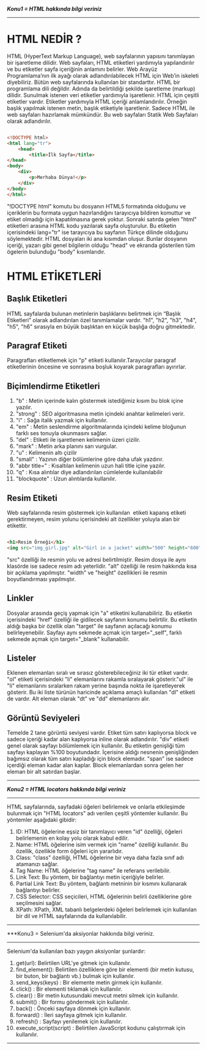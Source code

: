 ***Konu1 = HTML hakkında bilgi veriniz***

---

# HTML NEDİR ?

HTML (HyperText Markup Language), web sayfalarının yapısını tanımlayan bir işaretleme dilidir. Web sayfaları, HTML etiketleri yardımıyla yapılandırılır ve bu etiketler sayfa içeriğinin anlamını belirler. Web Arayüz Programlama’nın ilk ayağı olarak adlandırılabilecek HTML için Web’in iskeleti diyebiliriz. Bütün web sayfalarında kullanılan bir standarttır.
HTML bir programlama dili değildir. Adında da belirtildiği şekilde işaretleme (markup) dilidir. Sunulmak istenen veri etiketler yardımıyla işaretlenir.
HTML için çeşitli etiketler vardır. Etiketler yardımıyla HTML içeriği anlamlandırılır. Örneğin başlık yapılmak istenen metin, başlık etiketiyle işaretlenir.
Sadece HTML ile web sayfaları hazırlamak mümkündür. Bu web sayfaları Statik Web Sayfaları olarak adlandırılır.

```html

<!DOCTYPE html>
<html lang="tr">
    <head>
        <title>İlk Sayfa</title>
</head>
<body>
    <div>
        <p>Merhaba Dünya!</p>
    </div>
</body>
</html>

```


"!DOCTYPE html" komutu bu dosyanın HTML5 formatında olduğunu ve içeriklerin bu formata uygun hazırlandığını tarayıcıya bildiren komuttur ve etiket olmadığı için kapatılmasına gerek yoktur. Sonraki satırda gelen "html" etiketleri arasına HTML kodu yazılarak sayfa oluşturulur. Bu etiketin içerisindeki lang="tr" ise tarayıcıya bu sayfanın Türkçe dilinde olduğunu söylemektedir. HTML dosyaları iki ana kısımdan oluşur. Bunlar dosyanın içeriği, yazarı gibi genel bilgilerin olduğu "head" ve ekranda gösterilen tüm ögelerin bulunduğu "body" kısımlarıdır.

# HTML ETİKETLERİ

## Başlık Etiketleri

HTML sayfalarda bulunan metinlerin başlıklarını belirtmek için “Başlık Etiketleri” olarak adlandırılan özel tanımlamalar vardır. "h1", "h2", "h3", "h4", "h5", "h6" sırasıyla en büyük başlıktan en küçük başlığa doğru gitmektedir.

## Paragraf Etiketi

Paragrafları etiketlemek için "p" etiketi kullanılır.Tarayıcılar paragraf etiketlerinin öncesine ve sonrasına boşluk koyarak paragrafları ayırırlar.

## Biçimlendirme Etiketleri

1. "b" : Metin içerinde kalın göstermek istediğimiz kısım bu blok içine yazılır.
2. "strong" : SEO algoritmasına metin içindeki anahtar kelimeleri verir.
3. "i" : Sağa italik yazmak için kullanılır.
4. "em" : Metin seslendirme algoritmalarında içindeki kelime bloğunun farklı ses tonuyla okunmasını sağlar.
5. "del" : Etiketi ile işaretlenen kelimenin üzeri çizilir.
6. "mark" : Metin arka planını sarı vurgular.
7. "u" : Kelimenin altı çizilir
8. "small" : Yazının diğer bölümlerine göre daha ufak yazdırır.
9. "abbr title=" : Kısaltılan kelimenin uzun hali title içine yazılır.
10. "q" : Kısa alıntılar diye adlandırılan cümlelerde kullanılabilir
11. "blockquote" : Uzun alıntılarda kullanılır.

## Resim Etiketi

Web sayfalarında resim göstermek için kullanılan <img> etiketi kapanış etiketi gerektirmeyen, resim yolunu içerisindeki alt özellikler yoluyla alan bir etikettir.

```html

<h1>Resim Örneği</h1>
<img src="img_girl.jpg" alt="Girl in a jacket" width="500" height="600">

```

"src" özelliği ile resmin yolu ve adresi belirtilmiştir. Resim dosya ile aynı klasörde ise sadece resim adı yeterlidir. "alt" özelliği ile resim hakkında kısa bir açıklama yapılmıştır. "width" ve "height" özellikleri ile resmin boyutlandırması yapılmıştır.

## Linkler

Dosyalar arasında geçiş yapmak için "a" etiketini kullanabiliriz. Bu etiketin içerisindeki "href" özelliği ile gidilecek sayfanın konumu belirtilir. Bu etiketin aldığı başka bir özellik olan "target" ile sayfanın açılacağı konumu belirleyenebilir. Sayfayı aynı sekmede açmak için target="_self", farklı sekmede açmak için target="_blank" kullanabilir.

## Listeler

Eklenen elemanları sıralı ve sırasız gösterebileceğiniz iki tür etiket vardır. "ol" etiketi içerisindeki "li" elemanlarını rakamla sıralayarak gösterir."ul" ile "li" elemanlarını sıralarken rakam yerine başında nokta ile işaretleyerek gösterir. Bu iki liste türünün haricinde açıklama amaçlı kullanılan "dl" etiketi de vardır. Alt eleman olarak "dt" ve "dd" elemanlarını alır.

## Görüntü Seviyeleri

Temelde 2 tane görüntü seviyesi vardır. Etiket tüm satırı kaplıyorsa block ve sadece içeriği kadar alan kaplıyorsa inline olarak adlandırılır. "div" etiketi genel olarak sayfayı bölümlemek için kullanılır. Bu etiketin genişliği tüm sayfayı kaplayan %100 boyutundadır. İçerisine aldığı nesnenin genişliğinden bağımsız olarak tüm satırı kapladığı için block elemadır. "span" ise sadece içerdiği eleman kadar alan kaplar. Block elemanlardan sonra gelen her eleman bir alt satırdan başlar.

---

***Konu2 = HTML locators hakkında bilgi veriniz***

---

HTML sayfalarında, sayfadaki öğeleri belirlemek ve onlarla etkileşimde bulunmak için "HTML locators" adı verilen çeşitli yöntemler kullanılır. Bu yöntemler aşağıdaki gibidir:

1. ID: HTML öğelerine eşsiz bir tanımlayıcı veren "id" özelliği, öğeleri belirlemenin en kolay yolu olarak kabul edilir.
2. Name: HTML öğelerine isim vermek için "name" özelliği kullanılır. Bu özellik, özellikle form öğeleri için yararlıdır.
3. Class: "class" özelliği, HTML öğelerine bir veya daha fazla sınıf adı atamanızı sağlar.
4. Tag Name: HTML öğelerine "tag name" ile referans verilebilir.
5. Link Text: Bu yöntem, bir bağlantıyı metin içeriğiyle belirler.
6. Partial Link Text: Bu yöntem, bağlantı metninin bir kısmını kullanarak bağlantıyı belirler. 
7. CSS Selector: CSS seçicileri, HTML öğelerinin belirli özelliklerine göre seçilmesini sağlar.
8. XPath: XPath, XML tabanlı belgelerdeki öğeleri belirlemek için kullanılan bir dil ve HTML sayfalarında da kullanılabilir.

---

***Konu3 = Selenium'da aksiyonlar hakkında bilgi veriniz.

---

Selenium'da kullanılan bazı yaygın aksiyonlar şunlardır:

1. get(url): Belirtilen URL'ye gitmek için kullanılır.
2. find_element(): Belirtilen özelliklere göre bir elementi (bir metin kutusu, bir buton, bir bağlantı vb.) bulmak için kullanılır.
3. send_keys(keys) : Bir elemente metin girmek için kullanılır.
4. click() : Bir elementi tıklamak için kullanılır.
5. clear() : Bir metin kutusundaki mevcut metni silmek için kullanılır.
6. submit() : Bir formu göndermek için kullanılır.
7. back() : Önceki sayfaya dönmek için kullanılır.
8. forward() : İleri sayfaya gitmek için kullanılır.
9. refresh() : Sayfayı yenilemek için kullanılır.
10. execute_script(script) : Belirtilen JavaScript kodunu çalıştırmak için kullanılır.

---


